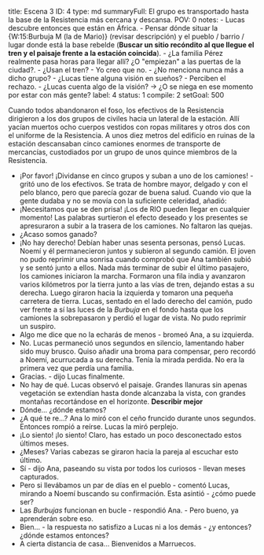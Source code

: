 title:          Escena 3
ID:             4
type:           md
summaryFull:    El grupo es transportado hasta la base de la Resistencia más cercana y descansa.
POV:            0
notes:          - Lucas descubre entonces que están en África.
                - Pensar dónde situar la {W:15:Burbuja M (la de Mario)} (revisar descripción) y el pueblo / barrio / lugar donde está la base rebelde (**Buscar un sitio recóndito al que llegue el tren y el paisaje frente a la estación coincida**).
                - ¿La familia Pérez realmente pasa horas para llegar allí? ¿O "empiezan" a las puertas de la ciudad?.
                - ¿Usan el tren?
                - Yo creo que no.
                - ¿No menciona nunca más a dicho grupo?
                - ¿Lucas tiene alguna visión en sueños?
                - Perciben el rechazo.
                - ¿Lucas cuenta algo de la visión? -> ¿O se niega en ese momento por estar con más gente?
label:          4
status:         1
compile:        2
setGoal:        500


Cuando todos abandonaron el foso, los efectivos de la Resistencia dirigieron a los dos grupos de civiles hacia un lateral de la estación. Allí yacían muertos ocho cuerpos vestidos con ropas militares y otros dos con el uniforme de la Resistencia.
A unos diez metros del edificio en ruinas de la estación descansaban cinco camiones enormes de transporte de mercancías, custodiados por un grupo de unos quince miembros de la Resistencia.
- ¡Por favor! ¡Dividanse en cinco grupos y suban a uno de los camiones! - gritó uno de los efectivos.
Se trata de hombre mayor, delgado y con el pelo blanco, pero que parecía gozar de buena salud. Cuando vio que la gente dudaba y no se movía con la suficiente celeridad, añadió:
- ¡Necesitamos que se den prisa! ¡Los de RIO pueden llegar en cualquier momento!
Las palabras surtieron el efecto deseado y los presentes se apresuraron a subir a la trasera de los camiones. No faltaron las quejas.
- ¿Acaso somos ganado?
- ¡No hay derecho!
Debían haber unas sesenta personas, pensó Lucas. Noemí y él permanecieron juntos y subieron al segundo camión. El joven no pudo reprimir una sonrisa cuando comprobó que Ana también subió y se sentó junto a ellos.
Nada más terminar de subir el último pasajero, los camiones iniciaron la marcha. Formaron una fila india y avanzaron varios kilómetros por la tierra junto a las vías de tren, dejando estas a su derecha. Luego giraron hacia la izquierda y tomaron una pequeña carretera de tierra.
Lucas, sentado en el lado derecho del camión, pudo ver frente a sí las luces de la *Burbuja* en el fondo hasta que los camiones la sobrepasaron y perdió el lugar de vista. No pudo reprimir un suspiro.
- Algo me dice que no la echarás de menos - bromeó Ana, a su izquierda.
- No.
Lucas permaneció unos segundos en silencio, lamentando haber sido muy brusco. Quiso añadir una broma para compensar, pero recordó a Noemí, acurrucada a su derecha. Tenía la mirada perdida.
No era la primera vez que perdía una familia.
- Gracias. - dijo Lucas finalmente.
- No hay de qué.
Lucas observó el paisaje. Grandes llanuras sin apenas vegetación se extendían hasta donde alcanzaba la vista, con grandes montañas recortándose en el horizonte.
**Describir mejor**
- Dónde... ¿dónde estamos?
- ¿A qué te re...?
Ana lo miró con el ceño fruncido durante unos segundos. Entonces rompió a reírse. Lucas la miró perplejo.
- ¡Lo siento! ¡lo siento! Claro, has estado un poco desconectado estos últimos meses.
- ¿Meses?
Varias cabezas se giraron hacia la pareja al escuchar esto último.
- Sí - dijo Ana, paseando su vista por todos los curiosos - llevan meses capturados.
- Pero si llevábamos un par de días en el pueblo - comentó Lucas, mirando a Noemí buscando su confirmación. Esta asintió - ¿cómo puede ser?
- Las *Burbujas* funcionan en bucle - respondió Ana. - Pero bueno, ya aprenderán sobre eso.
- Bien... - la respuesta no satisfizo a Lucas ni a los demás - ¿y entonces? ¿dónde estamos entonces?
- A cierta distancia de casa... Bienvenidos a Marruecos.